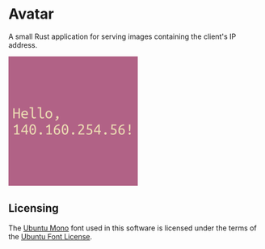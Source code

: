 # Avatar

A small Rust application for serving images containing the client's IP address.

![Hello, 140.160.254.56!](images/avatar.png "Hello, 140.160.254.56!")

## Licensing

The [Ubuntu Mono] font used in this software is licensed under the terms of the
[Ubuntu Font License].

[Ubuntu Mono]: https://design.ubuntu.com/font
[Ubuntu Font License]: https://launchpad.net/ubuntu-font-licence